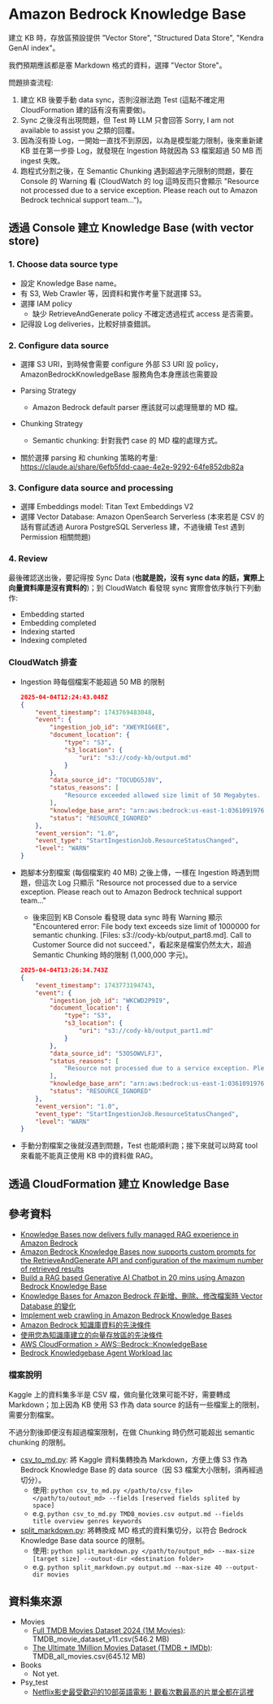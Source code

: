 # Amazon Bedrock Knowledge Base

建立 KB 時，存放區預設提供 ”Vector Store", "Structured Data Store", "Kendra GenAI index"。

我們預期應該都是塞 Markdown 格式的資料，選擇 "Vector Store"。

問題排查流程:

1. 建立 KB 後要手動 data sync，否則沒辦法跑 Test (這點不確定用 CloudFormation 建的話有沒有需要做)。
2. Sync 之後沒有出現問題，但 Test 時 LLM 只會回答 Sorry, I am not available to assist you 之類的回覆。
3. 因為沒有掛 Log，一開始一直找不到原因，以為是模型能力限制，後來重新建 KB 並在第一步掛 Log，就發現在 Ingestion 時就因為 S3 檔案超過 50 MB 而 ingest 失敗。
4. 跑程式分割之後，在 Semantic Chunking 遇到超過字元限制的問題，要在 Console 的 Warning 看 (CloudWatch 的 log 這時反而只會顯示 "Resource not processed due to a service exception. Please reach out to Amazon Bedrock technical support team...")。

## 透過 Console 建立 Knowledge Base (with vector store)

### 1. Choose data source type

- 設定 Knowledge Base name。
- 有 S3, Web Crawler 等，因資料和實作考量下就選擇 S3。
- 選擇 IAM policy
  - 缺少 RetrieveAndGenerate policy 不確定透過程式 access 是否需要。
- 記得設 Log deliveries，比較好排查錯誤。

### 2. Configure data source

- 選擇 S3 URI，到時候會需要 configure 外部 S3 URI 設 policy，AmazonBedrockKnowledgeBase 服務角色本身應該也需要設
- Parsing Strategy
  - Amazon Bedrock default parser 應該就可以處理簡單的 MD 檔。
- Chunking Strategy
  - Semantic chunking: 針對我們 case 的 MD 檔的處理方式。

- 關於選擇 parsing 和 chunking 策略的考量: https://claude.ai/share/6efb5fdd-caae-4e2e-9292-64fe852db82a

### 3. Configure data source and processing

- 選擇 Embeddings model: Titan Text Embeddings V2
- 選擇 Vector Database: Amazon OpenSearch Serverless (本來若是 CSV 的話有嘗試透過 Aurora PostgreSQL Serverless 建，不過後續 Test 遇到 Permission 相關問題)

### 4. Review

最後確認送出後，要記得按 Sync Data (**也就是說，沒有 sync data 的話，實際上向量資料庫是沒有資料的**)；到 CloudWatch 看發現 sync 實際會依序執行下列動作:

- Embedding started
- Embedding completed
- Indexing started
- Indexing completed

### CloudWatch 排查

- Ingestion 時每個檔案不能超過 50 MB 的限制
  ```json
  2025-04-04T12:24:43.048Z
  {
      "event_timestamp": 1743769483048,
      "event": {
          "ingestion_job_id": "XWEYRIG6EE",
          "document_location": {
              "type": "S3",
              "s3_location": {
                  "uri": "s3://cody-kb/output.md"
              }
          },
          "data_source_id": "TOCUDG5J8V",
          "status_reasons": [
              "Resource exceeded allowed size limit of 50 Megabytes. Please reduce the resource size and retry"
          ],
          "knowledge_base_arn": "arn:aws:bedrock:us-east-1:036109197688:knowledge-base/IYYX2VZGNA",
          "status": "RESOURCE_IGNORED"
      },
      "event_version": "1.0",
      "event_type": "StartIngestionJob.ResourceStatusChanged",
      "level": "WARN"
  }
  ```

- 跑腳本分割檔案 (每個檔案約 40 MB) 之後上傳，一樣在 Ingestion 時遇到問題，但這次 Log 只顯示 "Resource not processed due to a service exception. Please reach out to Amazon Bedrock technical support team..."
  - 後來回到 KB Console 看發現 data sync 時有 Warning 顯示 "Encountered error: File body text exceeds size limit of 1000000 for semantic chunking. [Files: s3://cody-kb/output_part8.md]. Call to Customer Source did not succeed."，看起來是檔案仍然太大，超過 Semantic Chunking 時的限制 (1,000,000 字元)。
  ```json
  2025-04-04T13:26:34.743Z
  {
      "event_timestamp": 1743773194743,
      "event": {
          "ingestion_job_id": "WKCWD2P9I9",
          "document_location": {
              "type": "S3",
              "s3_location": {
                  "uri": "s3://cody-kb/output_part1.md"
              }
          },
          "data_source_id": "53OSOWVLFJ",
          "status_reasons": [
              "Resource not processed due to a service exception. Please reach out to Amazon Bedrock technical support team for further assistance, or contact technical support at aws.amazon.com/contact-us/."
          ],
          "knowledge_base_arn": "arn:aws:bedrock:us-east-1:036109197688:knowledge-base/IYYX2VZGNA",
          "status": "RESOURCE_IGNORED"
      },
      "event_version": "1.0",
      "event_type": "StartIngestionJob.ResourceStatusChanged",
      "level": "WARN"
  }
  ```

- 手動分割檔案之後就沒遇到問題，Test 也能順利跑；接下來就可以時寫 tool 來看能不能真正使用 KB 中的資料做 RAG。

## 透過 CloudFormation 建立 Knowledge Base



## 參考資料

- [Knowledge Bases now delivers fully managed RAG experience in Amazon Bedrock](https://aws.amazon.com/blogs/aws/knowledge-bases-now-delivers-fully-managed-rag-experience-in-amazon-bedrock/)
- [Amazon Bedrock Knowledge Bases now supports custom prompts for the RetrieveAndGenerate API and configuration of the maximum number of retrieved results](https://aws.amazon.com/blogs/machine-learning/knowledge-bases-for-amazon-bedrock-now-supports-custom-prompts-for-the-retrieveandgenerate-api-and-configuration-of-the-maximum-number-of-retrieved-results/)
- [Build a RAG based Generative AI Chatbot in 20 mins using Amazon Bedrock Knowledge Base](https://www.youtube.com/watch?v=hnyDDfo8e9Q)
- [Knowledge Bases for Amazon Bedrock 在新增、刪除、修改檔案時 Vector Database 的變化](https://aws.amazon.com/tw/events/taiwan/techblogs/knowledge-bases-for-amazon-bedrock/)
- [Implement web crawling in Amazon Bedrock Knowledge Bases](https://aws.amazon.com/tw/blogs/machine-learning/implement-web-crawling-in-knowledge-bases-for-amazon-bedrock/)
- [Amazon Bedrock 知識庫資料的先決條件](https://docs.aws.amazon.com/zh_tw/bedrock/latest/userguide/knowledge-base-ds.html)
- [使用您為知識庫建立的向量存放區的先決條件](https://docs.aws.amazon.com/zh_tw/bedrock/latest/userguide/knowledge-base-setup.html)
- [AWS CloudFormation > AWS::Bedrock::KnowledgeBase](https://docs.aws.amazon.com/zh_tw/AWSCloudFormation/latest/UserGuide/aws-resource-bedrock-knowledgebase.html)
- [Bedrock Knowledgebase Agent Workload Iac](https://github.com/aws-samples/amazon-bedrock-rag-knowledgebases-agents-cloudformation)

### 檔案說明

Kaggle 上的資料集多半是 CSV 檔，做向量化效果可能不好，需要轉成 Markdown；加上因為 KB 使用 S3 作為 data source 的話有一些檔案上的限制，需要分割檔案。

不過分割後即便沒有超過檔案限制，在做 Chunking 時仍然可能超出 semantic chunking 的限制。

- [csv_to_md.py](csv_to_md.py): 將 Kaggle 資料集轉換為 Markdown，方便上傳 S3 作為 Bedrock Knowledge Base 的 data source（因 S3 檔案大小限制，須再經過切分）。
  - 使用: `python csv_to_md.py </path/to/csv_file> </path/to/outout_md> --fields [reserved fields splited by space]` 
  - e.g. `python csv_to_md.py TMDB_movies.csv output.md --fields title overview genres keywords`
- [split_markdown.py](split_markdown.py): 將轉換成 MD 格式的資料集切分，以符合 Bedrock Knowledge Base data source 的限制。
  - 使用: `python split_markdown.py </path/to/output_md> --max-size [target size] --outout-dir <destination folder>`
  - e.g. `python split_markdown.py output.md --max-size 40 --output-dir movies`

## 資料集來源

- Movies
  - [Full TMDB Movies Dataset 2024 (1M Movies)](https://www.kaggle.com/datasets/asaniczka/tmdb-movies-dataset-2023-930k-movies): TMDB_movie_dataset_v11.csv(546.2 MB)
  - [The Ultimate 1Million Movies Dataset (TMDB + IMDb)](https://www.kaggle.com/datasets/alanvourch/tmdb-movies-daily-updates/data): TMDB_all_movies.csv(645.12 MB)
- Books
  - Not yet.
- Psy_test
  - [Netflix影史最受歡迎的10部英語電影！觀看次數最高的片單全都在這裡](https://www.gvm.com.tw/article/120358)